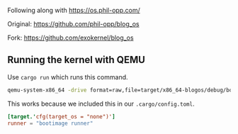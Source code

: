 Following along with https://os.phil-opp.com/


Original: https://github.com/phil-opp/blog_os

Fork: https://github.com/exokernel/blog_os

## Running the kernel with QEMU

Use `cargo run` which runs this command.

```bash
qemu-system-x86_64 -drive format=raw,file=target/x86_64-blogos/debug/bootimage-blogos.bin
```

This works because we included this in our `.cargo/config.toml`.

```toml
[target.'cfg(target_os = "none")']
runner = "bootimage runner"
```
